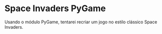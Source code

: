 # Space Invaders PyGame
 Usando o módulo PyGame, tentarei recriar um jogo no estilo clássico Space Invaders.
